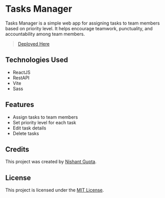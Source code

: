 # Tasks Manager

Tasks Manager is a simple web app for assigning tasks to team members based on priority level. It helps encourage teamwork, punctuality, and accountability among team members.

> [Deployed Here](https://task-manager-ng.vercel.app/)

## Technologies Used

- ReactJS
- RestAPI
- Vite
- Sass

## Features

- Assign tasks to team members
- Set priority level for each task
- Edit task details
- Delete tasks

## Credits

This project was created by [Nishant Gupta](https://github.com/NishantEC).

## License

This project is licensed under the [MIT License](https://opensource.org/licenses/MIT).
